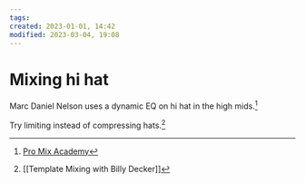 ```yaml
---
tags: 
created: 2023-01-01, 14:42
modified: 2023-03-04, 19:08
---
```


# Mixing hi hat
Marc Daniel Nelson uses a dynamic EQ on hi hat in the high mids.[^1]

Try limiting instead of compressing hats.[^2]

[^1]: [Pro Mix Academy](https://dashboard.promixacademy.com/products/mixing-modern-rock-with-marc-daniel-nelson/categories/2150239211/posts/2157461914)
[^2]: [[Template Mixing with Billy Decker]]